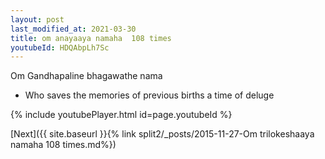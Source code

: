 ```yaml
---
layout: post
last_modified_at: 2021-03-30
title: om anayaaya namaha  108 times
youtubeId: HDQAbpLh7Sc
---
```

 
 
Om Gandhapaline bhagawathe nama 
 
 -  Who saves the memories of previous births a time of deluge 
 
  
 
  
 
 
 
 
 
 


{% include youtubePlayer.html id=page.youtubeId %}
 
[Next]({{ site.baseurl }}{% link  split2/_posts/2015-11-27-Om trilokeshaaya namaha 108 times.md%})
 
